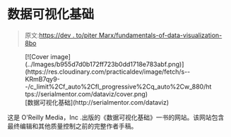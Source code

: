 # 数据可视化基础

> 原文:[https://dev . to/piter Marx/fundamentals-of-data-visualization-8bo](https://dev.to/pitermarx/fundamentals-of-data-visualization-8bo)

<figure>[![Cover image](../Images/b955d7d0b172ff723b0dd1718e783abf.png)](https://res.cloudinary.com/practicaldev/image/fetch/s--KRmB7qy9--/c_limit%2Cf_auto%2Cfl_progressive%2Cq_auto%2Cw_880/https://serialmentor.com/dataviz/cover.png) 

<figcaption>[数据可视化基础](http://serialmentor.com/dataviz)</figcaption>

</figure>

这是 O'Reilly Media，Inc .出版的《数据可视化基础》一书的网站。该网站包含最终编辑和其他质量控制之前的完整作者手稿。